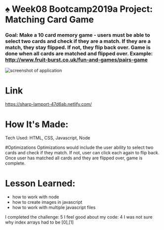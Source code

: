 # ♠️ Week08 Bootcamp2019a Project: Matching Card Game

### Goal: Make a 10 card memory game - users must be able to select two cards and check if they are a match. If they are a match, they stay flipped. If not, they flip back over. Game is done when all cards are matched and flipped over. Example: http://www.fruit-burst.co.uk/fun-and-games/pairs-game 

![ screenshot of application](https://github.com/asiahbennettdev/matching-card-bootcamp/blob/answer/images/crystal.png)


# Link
https://sharp-lamport-47d6ab.netlify.com/

# How It's Made: 
Tech Used: HTML, CSS, Javascript, Node 

#Optimizations 
Optimizations would include the user ability to select two cards and check if they match. If not, user can click each again to flip back. Once user has matched all cards and they are flipped over, game is complete. 

# Lesson Learned: 
* how to work with node
* how to create images in javascript 
* how to work with multiple javascript files


I completed the challenge: 5
I feel good about my code: 4
I was not sure why index arrays had to be [0],[1]

